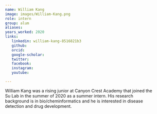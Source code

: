 ```yaml
---
name: William Kang
image: images/William-Kang.png
role: intern
group: alum
aliases:
years_worked: 2020
links:
   linkedin: william-kang-8516821b3
   github: 
   orcid: 
   google-scholar:
   twitter:
   facebook:
   instagram: 
   youtube:

---
```


William Kang was a rising junior at Canyon Crest Academy that joined the Su Lab in the summer of 2020 as a summer intern. His research background is in bio/cheminformatics and he is interested in disease detection and drug development.

